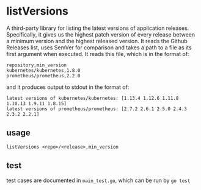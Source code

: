 # listVersions
A third-party library for listing the latest versions of application releases. Specifically, it gives us the highest patch version of every release between a minimum version and the highest released version. It reads the Github Releases list, uses SemVer for comparison and takes a path to a file as its first argument when executed. It reads this file, which is in the format of:
```
repository,min_version
kubernetes/kubernetes,1.8.0
prometheus/prometheus,2.2.0
```
and it produces output to stdout in the format of:
```
latest versions of kubernetes/kubernetes: [1.13.4 1.12.6 1.11.8 1.10.13 1.9.11 1.8.15]
latest versions of prometheus/prometheus: [2.7.2 2.6.1 2.5.0 2.4.3 2.3.2 2.2.1]
```

## usage
`listVersions <repo>/<release>,min_version`

## test
test cases are documented in `main_test.go`, which can be run by `go test`
